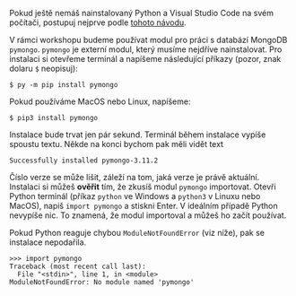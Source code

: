 Pokud ještě nemáš nainstalovaný Python a Visual Studio Code na svém počítači, postupuj nejprve podle [tohoto návodu](http://kodim.cz/kurzy/uvod-do-progr/jazyky-nastroje/).

V rámci workshopu budeme používat modul pro práci s databází MongoDB `pymongo`. `pymongo` je externí modul, který musíme nejdříve nainstalovat. Pro instalaci si otevřeme terminál a napíšeme následující příkazy (pozor, znak dolaru `$` neopisuj):

```shell
$ py -m pip install pymongo
```

Pokud používáme MacOS nebo Linux, napíšeme:

```shell
$ pip3 install pymongo
```

Instalace bude trvat jen pár sekund. Terminál během instalace vypíše spoustu textu. Někde na konci bychom pak měli vidět text

```shell
Successfully installed pymongo-3.11.2
```

Číslo verze se může lišit, záleží na tom, jaká verze je právě aktuální. Instalaci si můžeš **ověřit** tím, že zkusíš modul `pymongo` importovat. Otevři Python terminál (příkaz `python` ve Windows a `python3` v Linuxu nebo MacOS), napiš `import pymongo` a stiskni Enter. V ideálním případě Python nevypíše nic. To znamená, že modul importoval a můžeš ho začít používat.

Pokud Python reaguje chybou `ModuleNotFoundError` (viz níže), pak se instalace nepodařila.

```
>>> import pymongo
Traceback (most recent call last):
  File "<stdin>", line 1, in <module>
ModuleNotFoundError: No module named 'pymongo'
```
